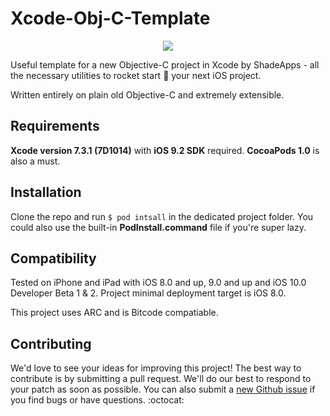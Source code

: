 # Xcode-Obj-C-Template

<p align="center">
<a href="http://www.shadeapps.com">
  <img src ="https://cloud.githubusercontent.com/assets/2706049/16354268/11bc80b8-3a9f-11e6-88c3-409af72416be.jpg"/>
</a>
</p>

Useful template for a new Objective-C project in Xcode by ShadeApps - all the necessary utilities to rocket start 🚀 your next iOS project.

Written entirely on plain old Objective-C and extremely extensible.

## Requirements

**Xcode version 7.3.1 (7D1014)** with **iOS 9.2 SDK** required.
**CocoaPods 1.0** is also a must.

## Installation

Clone the repo and run ```$ pod intsall``` in the dedicated project folder.
You could also use the built-in **PodInstall.command** file if you're super lazy.

## Compatibility

Tested on iPhone and iPad with iOS 8.0 and up, 9.0 and up and iOS 10.0 Developer Beta 1 & 2. Project minimal deployment target is iOS 8.0.

This project uses ARC and is Bitcode compatiable.

## Contributing

We'd love to see your ideas for improving this project! The best way to contribute is by submitting a pull request. We'll do our best to respond to your patch as soon as possible. You can also submit a [new Github issue](https://github.com/ShadeApps/camera-app-template/issues/new) if you find bugs or have questions. :octocat:
